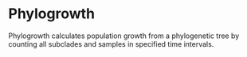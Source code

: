 # Phylogrowth

Phylogrowth calculates population growth from a phylogenetic
tree by counting all subclades and samples in specified
time intervals.

